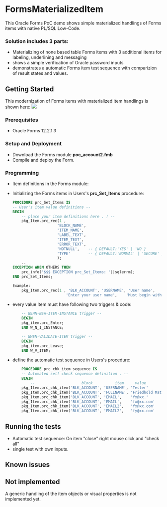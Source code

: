 # FormsMaterializedItem
This Oracle Forms PoC demo shows simple materialized handlings of Forms items with native PL/SQL Low-Code.

### Solution includes 3 parts:
* Materializing of none based table Forms items with 3 additional items for labeling, underlining and messaging
* shows a simple verification of Oracle password inputs
* demonstrates a automatic Forms item test sequence with comparizion of result states and values.

## Getting Started

This modernization of Forms items with materialized item handlings is shown here:
<img src="http://www.fmatz.com/MITEM.gif" />

### Prerequisites

* Oracle Forms 12.2.1.3

### Setup and Deployment

* Download the Forms module **poc_account2.fmb**
* Compile and deploy the Form.

### Programming

* Item definitions in the Forms module:

* Initializing the Forms items in Users's **prc_Set_Items** procedure:

    ```sql
    PROCEDURE prc_Set_Items IS
    -- User's item value definitions --
    BEGIN
        -- place your item definitions here . ! --
        pkg_Item.prc_rec(1 , 
                        'BLOCK_NAME',
                        'ITEM_NAME',
                        'LABEL_TEXT',
                        'ITEM_TEXT',
                        'ERROR_TEXT',
                        'NOTNULL',    -- { DEFAULT:'YES' | 'NO }
                        'TYPE'        -- { DEFAULT:'NORMAL' | 'SECURE' }
                        );
        ..
    EXCEPTION WHEN OTHERS THEN
        prc_info('$$$ EXCEPTION prc_Set_Items: '||sqlerrm);
    END prc_Set_Items;

    Example:
        pkg_Item.prc_rec(1 , 'BLK_ACCOUNT', 'USERNAME', 'User name',
                            'Enter your user name',    'Must begin with .. followed .. #_$');
    ```

* every value item must have following two triggers & code:

    ```sql
        -- WEHN-NEW-ITEM-INSTANCE trigger --
        BEGIN
        pkg_item.prc_Enter;
        END W_N_I_INSTANCE;

        -- WHEN-VALIDATE-ITEM trigger --
        BEGIN
        pkg_item.prc_Leave;
        END W_V_ITEM;
    ```

* define the automatic test sequence in Users's procedure:

    ```sql
        PROCEDURE prc_chk_item_sequence IS
        -- Automated self check sequence definition . --
        BEGIN
            --                     block          item     value        result { DEFAULT:'OK' | 'NOK' }
        pkg_Item.prc_chk_item('BLK_ACCOUNT', 'USERNAME', 'Tester'          );
        pkg_Item.prc_chk_item('BLK_ACCOUNT', 'FULLNAME', 'Friedhold Matz'  );
        pkg_Item.prc_chk_item('BLK_ACCOUNT', 'EMAIL',    'fx@xx.'        ,'OK');  -- <<< that's FALSE !
        pkg_Item.prc_chk_item('BLK_ACCOUNT', 'EMAIL',    'fx@xx.com'       );
        pkg_Item.prc_chk_item('BLK_ACCOUNT', 'EMAIL2',   'fx@xx.com'     ,'NOK');
        pkg_Item.prc_chk_item('BLK_ACCOUNT', 'EMAIL2',   'fy@xx.com'       );

    ```

## Running the tests

* Automatic test sequence: On item "close" right mouse click and "check all" 
* single test with own inputs.

## Known issues

## Not implemented

A generic handling of the item objects or visual properties is not implemented yet.
